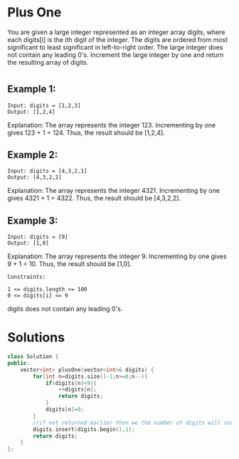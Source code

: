 #  Plus One

You are given a large integer represented as an integer array digits, where each digits[i] is the ith digit of the integer. The digits are ordered from most significant to least significant in left-to-right order. The large integer does not contain any leading 0's.
Increment the large integer by one and return the resulting array of digits.

#

## Example 1:

    Input: digits = [1,2,3]
    Output: [1,2,4]
Explanation: The array represents the integer 123.
Incrementing by one gives 123 + 1 = 124.
Thus, the result should be [1,2,4].

## Example 2:

    Input: digits = [4,3,2,1]
    Output: [4,3,2,2]
Explanation: The array represents the integer 4321.
Incrementing by one gives 4321 + 1 = 4322.
Thus, the result should be [4,3,2,2].
## Example 3:

    Input: digits = [9]
    Output: [1,0]
Explanation: The array represents the integer 9.
Incrementing by one gives 9 + 1 = 10.
Thus, the result should be [1,0].
 

    Constraints:

    1 <= digits.length <= 100
    0 <= digits[i] <= 9
digits does not contain any leading 0's.


# Solutions

```cpp
class Solution {
public:
    vector<int> plusOne(vector<int>& digits) {
        for(int n=digits.size()-1;n>=0;n--){
            if(digits[n]<9){
                ++digits[n];
                return digits;
            }
            digits[n]=0;
        }
        //if not returned earlier then we the number of digits will sure be incremented by 1;
        digits.insert(digits.begin(),1);
        return digits;
    }
};
```